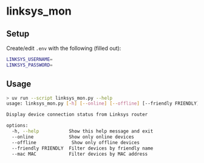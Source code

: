 # linksys_mon

## Setup

Create/edit `.env` with the following (filled out):

```sh
LINKSYS_USERNAME=
LINKSYS_PASSWORD=
```

## Usage

```sh
> uv run --script linksys_mon.py --help
usage: linksys_mon.py [-h] [--online] [--offline] [--friendly FRIENDLY] [--mac MAC]

Display device connection status from Linksys router

options:
  -h, --help           Show this help message and exit
  --online             Show only online devices
  --offline             Show only offline devices
  --friendly FRIENDLY  Filter devices by friendly name
  --mac MAC            Filter devices by MAC address
```